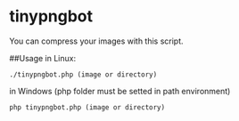 # tinypngbot
You can compress your images with this script.

##Usage
in Linux:
```chmod u+x tinypngbot.php
./tinypngbot.php (image or directory)
```

in Windows (php folder must be setted in path environment)
```
php tinypngbot.php (image or directory)
```
